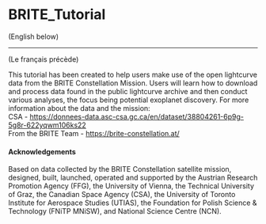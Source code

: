 # BRITE_Tutorial
(English below)

---
(Le français précède) 

This tutorial has been created to help users make use of the open lightcurve data from the BRITE Constellation Mission. Users will learn how to download and process data found in the public lightcurve archive and then conduct various analyses, the focus being potential exoplanet discovery. For more information about the data and the mission: \
CSA -  https://donnees-data.asc-csa.gc.ca/en/dataset/38804261-6p9g-5g8r-622yqwm106ks22 \
From the BRITE Team - https://brite-constellation.at/

#### Acknowledgements
Based on data collected by the BRITE Constellation satellite mission, designed, built, launched, operated and supported by the Austrian Research Promotion Agency (FFG), the University of Vienna, the Technical University of Graz, the Canadian Space Agency (CSA), the University of Toronto Institute for Aerospace Studies (UTIAS), the Foundation for Polish Science & Technology (FNiTP MNiSW), and National Science Centre (NCN).

